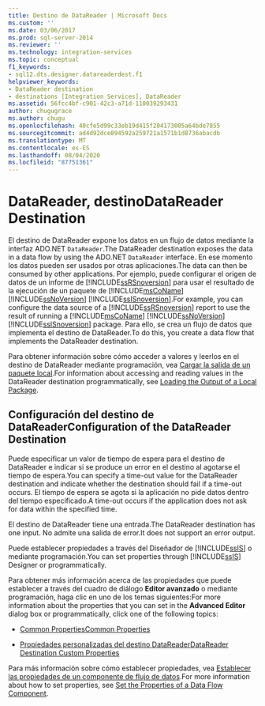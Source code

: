 ```yaml
---
title: Destino de DataReader | Microsoft Docs
ms.custom: ''
ms.date: 03/06/2017
ms.prod: sql-server-2014
ms.reviewer: ''
ms.technology: integration-services
ms.topic: conceptual
f1_keywords:
- sql12.dts.designer.datareaderdest.f1
helpviewer_keywords:
- DataReader destination
- destinations [Integration Services], DataReader
ms.assetid: 56fcc4bf-c901-42c3-a71d-110039293431
author: chugugrace
ms.author: chugu
ms.openlocfilehash: 40cfe5d99c33eb19d415f204173005a64bde7855
ms.sourcegitcommit: ad4d92dce894592a259721a1571b1d8736abacdb
ms.translationtype: MT
ms.contentlocale: es-ES
ms.lasthandoff: 08/04/2020
ms.locfileid: "87751361"
---
```

# <a name="datareader-destination"></a><span data-ttu-id="6299c-102">DataReader, destino</span><span class="sxs-lookup"><span data-stu-id="6299c-102">DataReader Destination</span></span>
  <span data-ttu-id="6299c-103">El destino de DataReader expone los datos en un flujo de datos mediante la interfaz ADO.NET `DataReader`.</span><span class="sxs-lookup"><span data-stu-id="6299c-103">The DataReader destination exposes the data in a data flow by using the ADO.NET `DataReader` interface.</span></span> <span data-ttu-id="6299c-104">En ese momento los datos pueden ser usados por otras aplicaciones.</span><span class="sxs-lookup"><span data-stu-id="6299c-104">The data can then be consumed by other applications.</span></span> <span data-ttu-id="6299c-105">Por ejemplo, puede configurar el origen de datos de un informe de [!INCLUDE[ssRSnoversion](../../includes/ssrsnoversion-md.md)] para usar el resultado de la ejecución de un paquete de [!INCLUDE[msCoName](../../includes/msconame-md.md)] [!INCLUDE[ssNoVersion](../../includes/ssnoversion-md.md)] [!INCLUDE[ssISnoversion](../../includes/ssisnoversion-md.md)].</span><span class="sxs-lookup"><span data-stu-id="6299c-105">For example, you can configure the data source of a [!INCLUDE[ssRSnoversion](../../includes/ssrsnoversion-md.md)] report to use the result of running a [!INCLUDE[msCoName](../../includes/msconame-md.md)] [!INCLUDE[ssNoVersion](../../includes/ssnoversion-md.md)] [!INCLUDE[ssISnoversion](../../includes/ssisnoversion-md.md)] package.</span></span> <span data-ttu-id="6299c-106">Para ello, se crea un flujo de datos que implementa el destino de DataReader.</span><span class="sxs-lookup"><span data-stu-id="6299c-106">To do this, you create a data flow that implements the DataReader destination.</span></span>  
  
 <span data-ttu-id="6299c-107">Para obtener información sobre cómo acceder a valores y leerlos en el destino de DataReader mediante programación, vea [Cargar la salida de un paquete local](../run-manage-packages-programmatically/loading-the-output-of-a-local-package.md).</span><span class="sxs-lookup"><span data-stu-id="6299c-107">For information about accessing and reading values in the DataReader destination programmatically, see [Loading the Output of a Local Package](../run-manage-packages-programmatically/loading-the-output-of-a-local-package.md).</span></span>  
  
## <a name="configuration-of-the-datareader-destination"></a><span data-ttu-id="6299c-108">Configuración del destino de DataReader</span><span class="sxs-lookup"><span data-stu-id="6299c-108">Configuration of the DataReader Destination</span></span>  
 <span data-ttu-id="6299c-109">Puede especificar un valor de tiempo de espera para el destino de DataReader e indicar si se produce un error en el destino al agotarse el tiempo de espera.</span><span class="sxs-lookup"><span data-stu-id="6299c-109">You can specify a time-out value for the DataReader destination and indicate whether the destination should fail if a time-out occurs.</span></span> <span data-ttu-id="6299c-110">El tiempo de espera se agota si la aplicación no pide datos dentro del tiempo especificado.</span><span class="sxs-lookup"><span data-stu-id="6299c-110">A time-out occurs if the application does not ask for data within the specified time.</span></span>  
  
 <span data-ttu-id="6299c-111">El destino de DataReader tiene una entrada.</span><span class="sxs-lookup"><span data-stu-id="6299c-111">The DataReader destination has one input.</span></span> <span data-ttu-id="6299c-112">No admite una salida de error.</span><span class="sxs-lookup"><span data-stu-id="6299c-112">It does not support an error output.</span></span>  
  
 <span data-ttu-id="6299c-113">Puede establecer propiedades a través del Diseñador de [!INCLUDE[ssIS](../../includes/ssis-md.md)] o mediante programación.</span><span class="sxs-lookup"><span data-stu-id="6299c-113">You can set properties through [!INCLUDE[ssIS](../../includes/ssis-md.md)] Designer or programmatically.</span></span>  
  
 <span data-ttu-id="6299c-114">Para obtener más información acerca de las propiedades que puede establecer a través del cuadro de diálogo **Editor avanzado** o mediante programación, haga clic en uno de los temas siguientes:</span><span class="sxs-lookup"><span data-stu-id="6299c-114">For more information about the properties that you can set in the **Advanced Editor** dialog box or programmatically, click one of the following topics:</span></span>  
  
-   [<span data-ttu-id="6299c-115">Common Properties</span><span class="sxs-lookup"><span data-stu-id="6299c-115">Common Properties</span></span>](../common-properties.md)  
  
-   [<span data-ttu-id="6299c-116">Propiedades personalizadas del destino DataReader</span><span class="sxs-lookup"><span data-stu-id="6299c-116">DataReader Destination Custom Properties</span></span>](datareader-destination-custom-properties.md)  
  
 <span data-ttu-id="6299c-117">Para más información sobre cómo establecer propiedades, vea [Establecer las propiedades de un componente de flujo de datos](set-the-properties-of-a-data-flow-component.md).</span><span class="sxs-lookup"><span data-stu-id="6299c-117">For more information about how to set properties, see [Set the Properties of a Data Flow Component](set-the-properties-of-a-data-flow-component.md).</span></span>  
  
  
